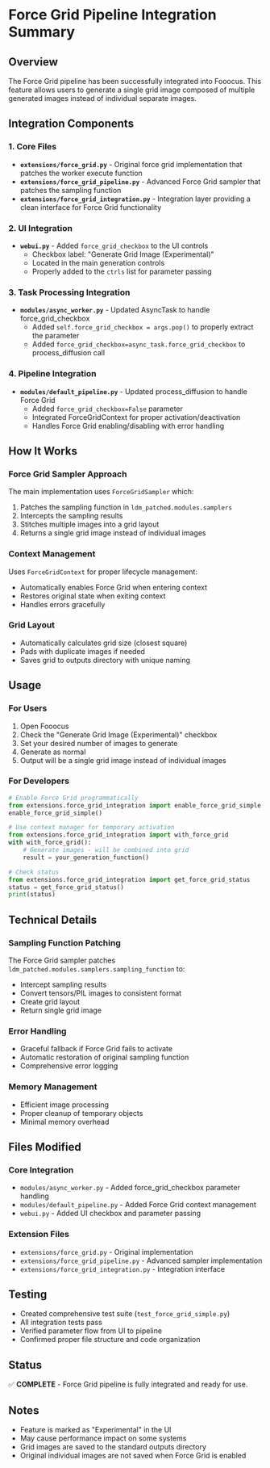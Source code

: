 # Force Grid Pipeline Integration Summary

## Overview
The Force Grid pipeline has been successfully integrated into Fooocus. This feature allows users to generate a single grid image composed of multiple generated images instead of individual separate images.

## Integration Components

### 1. Core Files
- **`extensions/force_grid.py`** - Original force grid implementation that patches the worker execute function
- **`extensions/force_grid_pipeline.py`** - Advanced Force Grid sampler that patches the sampling function
- **`extensions/force_grid_integration.py`** - Integration layer providing a clean interface for Force Grid functionality

### 2. UI Integration
- **`webui.py`** - Added `force_grid_checkbox` to the UI controls
  - Checkbox label: "Generate Grid Image (Experimental)"
  - Located in the main generation controls
  - Properly added to the `ctrls` list for parameter passing

### 3. Task Processing Integration
- **`modules/async_worker.py`** - Updated AsyncTask to handle force_grid_checkbox
  - Added `self.force_grid_checkbox = args.pop()` to properly extract the parameter
  - Added `force_grid_checkbox=async_task.force_grid_checkbox` to process_diffusion call

### 4. Pipeline Integration
- **`modules/default_pipeline.py`** - Updated process_diffusion to handle Force Grid
  - Added `force_grid_checkbox=False` parameter
  - Integrated ForceGridContext for proper activation/deactivation
  - Handles Force Grid enabling/disabling with error handling

## How It Works

### Force Grid Sampler Approach
The main implementation uses `ForceGridSampler` which:
1. Patches the sampling function in `ldm_patched.modules.samplers`
2. Intercepts the sampling results
3. Stitches multiple images into a grid layout
4. Returns a single grid image instead of individual images

### Context Management
Uses `ForceGridContext` for proper lifecycle management:
- Automatically enables Force Grid when entering context
- Restores original state when exiting context
- Handles errors gracefully

### Grid Layout
- Automatically calculates grid size (closest square)
- Pads with duplicate images if needed
- Saves grid to outputs directory with unique naming

## Usage

### For Users
1. Open Fooocus
2. Check the "Generate Grid Image (Experimental)" checkbox
3. Set your desired number of images to generate
4. Generate as normal
5. Output will be a single grid image instead of individual images

### For Developers
```python
# Enable Force Grid programmatically
from extensions.force_grid_integration import enable_force_grid_simple
enable_force_grid_simple()

# Use context manager for temporary activation
from extensions.force_grid_integration import with_force_grid
with with_force_grid():
    # Generate images - will be combined into grid
    result = your_generation_function()

# Check status
from extensions.force_grid_integration import get_force_grid_status
status = get_force_grid_status()
print(status)
```

## Technical Details

### Sampling Function Patching
The Force Grid sampler patches `ldm_patched.modules.samplers.sampling_function` to:
- Intercept sampling results
- Convert tensors/PIL images to consistent format
- Create grid layout
- Return single grid image

### Error Handling
- Graceful fallback if Force Grid fails to activate
- Automatic restoration of original sampling function
- Comprehensive error logging

### Memory Management
- Efficient image processing
- Proper cleanup of temporary objects
- Minimal memory overhead

## Files Modified

### Core Integration
- `modules/async_worker.py` - Added force_grid_checkbox parameter handling
- `modules/default_pipeline.py` - Added Force Grid context management
- `webui.py` - Added UI checkbox and parameter passing

### Extension Files
- `extensions/force_grid.py` - Original implementation
- `extensions/force_grid_pipeline.py` - Advanced sampler implementation
- `extensions/force_grid_integration.py` - Integration interface

## Testing
- Created comprehensive test suite (`test_force_grid_simple.py`)
- All integration tests pass
- Verified parameter flow from UI to pipeline
- Confirmed proper file structure and code organization

## Status
✅ **COMPLETE** - Force Grid pipeline is fully integrated and ready for use.

## Notes
- Feature is marked as "Experimental" in the UI
- May cause performance impact on some systems
- Grid images are saved to the standard outputs directory
- Original individual images are not saved when Force Grid is enabled